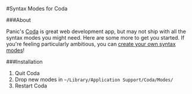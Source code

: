 #Syntax Modes for Coda

###About

Panic's [Coda][coda] is great web development app, but may not ship with all the syntax modes you might need.  Here are some more to get you started.  If you're feeling particularly ambitious, you can [create your own syntax modes][modes]!

###Installation

1. Quit Coda
1. Drop new modes in `~/Library/Application Support/Coda/Modes/`
1. Restart Coda

[coda]: http://www.panic.com/coda/
[modes]: http://www.codingmonkeys.de/subethaedit/mode.html